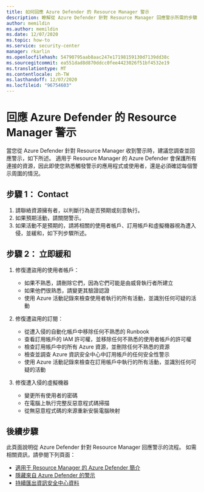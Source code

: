 ```yaml
---
title: 如何回應 Azure Defender 的 Resource Manager 警示
description: 瞭解從 Azure Defender 針對 Resource Manager 回應警示所需的步驟
author: memildin
ms.author: memildin
ms.date: 12/07/2020
ms.topic: how-to
ms.service: security-center
manager: rkarlin
ms.openlocfilehash: 54790795aab8aac247e17198159130d7139dd38c
ms.sourcegitcommit: ea551dad8d870ddcc0fee4423026f51bf4532e19
ms.translationtype: MT
ms.contentlocale: zh-TW
ms.lasthandoff: 12/07/2020
ms.locfileid: "96754603"
---
```

# <a name="respond-to-azure-defender-for-resource-manager-alerts"></a>回應 Azure Defender 的 Resource Manager 警示

當您從 Azure Defender 針對 Resource Manager 收到警示時，建議您調查並回應警示，如下所述。 適用于 Resource Manager 的 Azure Defender 會保護所有連接的資源，因此即使您熟悉觸發警示的應用程式或使用者，還是必須確認每個警示周圍的情況。  


## <a name="step-1-contact"></a>步驟 1： Contact

1. 請聯絡資源擁有者，以判斷行為是否預期或刻意執行。
1. 如果預期活動，請關閉警示。
1. 如果活動不是預期的，請將相關的使用者帳戶、訂用帳戶和虛擬機器視為遭入侵，並緩和，如下列步驟所述。

## <a name="step-2-immediate-mitigation"></a>步驟 2： 立即緩和 

1. 修復遭盜用的使用者帳戶：
    - 如果不熟悉，請刪除它們，因為它們可能是由威脅執行者所建立
    - 如果他們很熟悉，請變更其驗證認證
    - 使用 Azure 活動記錄來檢查使用者執行的所有活動，並識別任何可疑的活動

1. 修復遭盜用的訂閱：
    - 從遭入侵的自動化帳戶中移除任何不熟悉的 Runbook
    - 查看訂用帳戶的 IAM 許可權，並移除任何不熟悉的使用者帳戶的許可權
    - 檢查訂用帳戶中的所有 Azure 資源，並刪除任何不熟悉的資源
    - 檢查並調查 Azure 資訊安全中心中訂用帳戶的任何安全性警示
    - 使用 Azure 活動記錄來檢查在訂用帳戶中執行的所有活動，並識別任何可疑的活動

1. 修復遭入侵的虛擬機器
    - 變更所有使用者的密碼
    - 在電腦上執行完整反惡意程式碼掃描
    - 從無惡意程式碼的來源重新安裝電腦映射


## <a name="next-steps"></a>後續步驟

此頁面說明從 Azure Defender 針對 Resource Manager 回應警示的流程。 如需相關資訊，請參閱下列頁面：

- [適用于 Resource Manager 的 Azure Defender 簡介](defender-for-resource-manager-introduction.md)
- [隱藏來自 Azure Defender 的警示](alerts-suppression-rules.md)
- [持續匯出資訊安全中心資料](continuous-export.md)